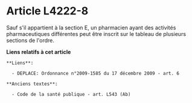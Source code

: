 # Article L4222-8

Sauf s'il appartient à la section E, un pharmacien ayant des activités pharmaceutiques différentes peut être inscrit sur le
tableau de plusieurs sections de l'ordre.

**Liens relatifs à cet article**

	**Liens**:

	  - DEPLACE: Ordonnance n°2009-1585 du 17 décembre 2009 - art. 6

	**Anciens textes**:

	  - Code de la santé publique - art. L543 (Ab)
